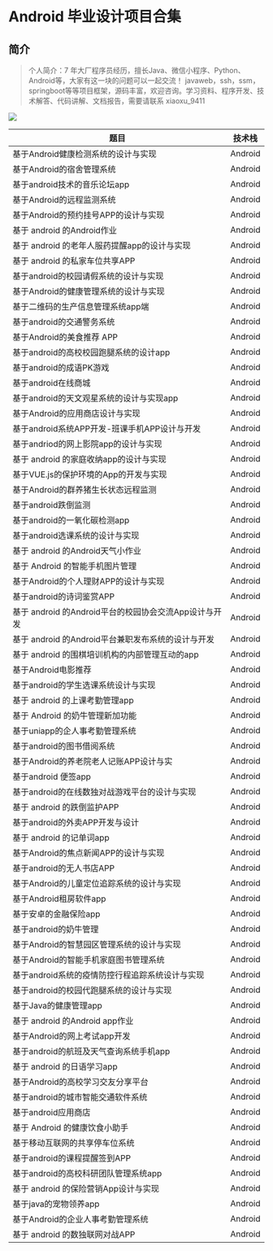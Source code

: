 # Android 毕业设计项目合集

## 简介

> 个人简介：7 年大厂程序员经历，擅长Java、微信小程序、Python、Android等，大家有这一块的问题可以一起交流！
> javaweb，ssh，ssm，springboot等等项目框架，源码丰富，欢迎咨询。学习资料、程序开发、技术解答、代码讲解、文档报告，需要请联系 xiaoxu_9411

![](https://gitlab.com/gdutxiaoxu/blog-pic/raw/main/gitlab/202308311808-5332.png)

| 题目                                                  | 技术栈  |
| ----------------------------------------------------- | ------- |
| 基于Android健康检测系统的设计与实现                   | Android |
| 基于Android的宿舍管理系统                             | Android |
| 基于android技术的音乐论坛app                          | Android |
| 基于Android的远程监测系统                             | Android |
| 基于Android的预约挂号APP的设计与实现                  | Android |
| 基于 android 的Android作业                            | Android |
| 基于 android 的老年人服药提醒app的设计与实现          | Android |
| 基于 android 的私家车位共享APP                        | Android |
| 基于android的校园请假系统的设计与实现                 | Android |
| 基于Android的健康管理系统的设计与实现                 | Android |
| 基于二维码的生产信息管理系统app端                     | Android |
| 基于android的交通警务系统                             | Android |
| 基于Android的美食推荐 APP                             | Android |
| 基于android的高校校园跑腿系统的设计app                | Android |
| 基于android的成语PK游戏                               | Android |
| 基于android在线商城                                   | Android |
| 基于android的天文观星系统的设计与实现app              | Android |
| 基于Android的应用商店设计与实现                       | Android |
| 基于android系统APP开发-班课手机APP设计与开发          | Android |
| 基于andriod的网上影院app的设计与实现                  | Android |
| 基于 android 的家庭收纳app的设计与实现                | Android |
| 基于VUE.js的保护环境的App的开发与实现                 | Android |
| 基于Android的群养猪生长状态远程监测                   | Android |
| 基于android跌倒监测                                   | Android |
| 基于android的一氧化碳检测app                          | Android |
| 基于android选课系统的设计与实现                       | Android |
| 基于 android 的Android天气小作业                      | Android |
| 基于 Android 的智能手机图片管理                       | Android |
| 基于Android的个人理财APP的设计与实现                  | Android |
| 基于android的诗词鉴赏APP                              | Android |
| 基于 android 的Android平台的校园协会交流App设计与开发 | Android |
| 基于 android 的Android平台兼职发布系统的设计与开发    | Android |
| 基于 android 的围棋培训机构的内部管理互动的app        | Android |
| 基于Android电影推荐                                   | Android |
| 基于android的学生选课系统设计与实现                   | Android |
| 基于 android 的上课考勤管理app                        | Android |
| 基于 Android 的奶牛管理新加功能                       | Android |
| 基于uniapp的企人事考勤管理系统                        | Android |
| 基于android的图书借阅系统                             | Android |
| 基于Android的养老院老人记账APP设计与实                | Android |
| 基于android 便签app                                   | Android |
| 基于android的在线数独对战游戏平台的设计与实现         | Android |
| 基于 android 的跌倒监护APP                            | Android |
| 基于android的外卖APP开发与设计                        | Android |
| 基于 android 的记单词app                              | Android |
| 基于Android的焦点新闻APP的设计与实现                  | Android |
| 基于android的无人书店APP                              | Android |
| 基于Android的儿童定位追踪系统的设计与实现             | Android |
| 基于Android租房软件app                                | Android |
| 基于安卓的金融保险app                                 | Android |
| 基于android的奶牛管理                                 | Android |
| 基于Android的智慧园区管理系统的设计与实现             | Android |
| 基于Android的智能手机家庭图书管理系统                 | Android |
| 基于android系统的疫情防控行程追踪系统设计与实现       | Android |
| 基于android的校园代跑腿系统的设计与实现               | Android |
| 基于Java的健康管理app                                 | Android |
| 基于 android 的Android app作业                        | Android |
| 基于Android的网上考试app开发                          | Android |
| 基于android的航班及天气查询系统手机app                | Android |
| 基于 android 的日语学习app                            | Android |
| 基于Android的高校学习交友分享平台                     | Android |
| 基于android的城市智能交通软件系统                     | Android |
| 基于android应用商店                                   | Android |
| 基于 Android 的健康饮食小助手                         | Android |
| 基于移动互联网的共享停车位系统                        | Android |
| 基于android的课程提醒签到APP                          | Android |
| 基于android的高校科研团队管理系统app                  | Android |
| 基于 android 的保险营销App设计与实现                  | Android |
| 基于java的宠物领养app                                 | Android |
| 基于Android的企业人事考勤管理系统                     | Android |
| 基于 android 的数独联网对战APP                        | Android |